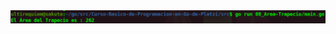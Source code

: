 <div align="center">
<a href="https://youtu.be/i3XoxdQ-HMU"><img src="./../../img/08-min.png"/></a>
</div>